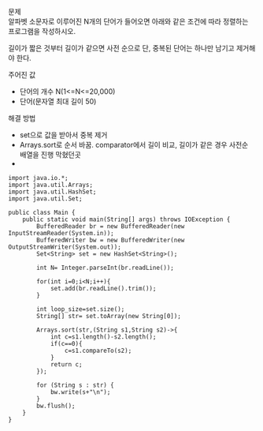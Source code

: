 문제
<br/>
알파벳 소문자로 이루어진 N개의 단어가 들어오면 아래와 같은 조건에 따라 정렬하는 프로그램을 작성하시오.

길이가 짧은 것부터
길이가 같으면 사전 순으로
단, 중복된 단어는 하나만 남기고 제거해야 한다.

주어진 값
- 단어의 개수 N(1<=N<=20,000)
- 단어(문자열 최대 길이 50)

해결 방법
- set으로 값을 받아서 중복 제거
- Arrays.sort로 순서 바꿈. comparator에서 길이 비교, 길이가 같은 경우 사전순 배열을 진행
막혔던곳
- 
```
import java.io.*;
import java.util.Arrays;
import java.util.HashSet;
import java.util.Set;

public class Main {
    public static void main(String[] args) throws IOException {
        BufferedReader br = new BufferedReader(new InputStreamReader(System.in));
        BufferedWriter bw = new BufferedWriter(new OutputStreamWriter(System.out));
        Set<String> set = new HashSet<String>();

        int N= Integer.parseInt(br.readLine());

        for(int i=0;i<N;i++){
            set.add(br.readLine().trim());
        }

        int loop_size=set.size();
        String[] str= set.toArray(new String[0]);

        Arrays.sort(str,(String s1,String s2)->{
            int c=s1.length()-s2.length();
            if(c==0){
                c=s1.compareTo(s2);
            }
            return c;
        });

        for (String s : str) {
            bw.write(s+"\n");
        }
        bw.flush();
    }
}
```
